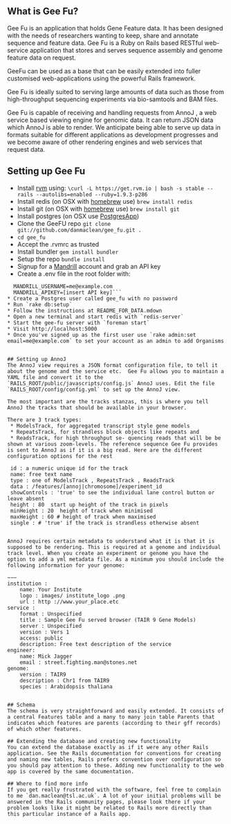 ## What is Gee Fu?
Gee Fu is an application that holds Gene Feature data. It has been designed with the needs of researchers wanting to keep, share and annotate sequence and feature data.
Gee Fu is a Ruby on Rails based RESTful web-service application that stores and serves sequence assembly and genome feature data on request. 


GeeFu can be used as a base that can be easily extended into fuller customised web-applications using the powerful Rails framework.

Gee Fu is ideally suited to serving large amounts of data such as those from high-throughput sequencing experiments via bio-samtools and BAM files. 

Gee Fu is capable of receiving and handling requests from AnnoJ , a web service based viewing engine for genomic data. It can return JSON data which AnnoJ is able to render. We anticipate being able to serve up data in formats suitable for different applications as development progresses and we become aware of other rendering engines and web services that request data. 


## Setting up Gee Fu

* Install [rvm](https://rvm.io/) using:
  `\curl -L https://get.rvm.io | bash -s stable --rails --autolibs=enabled --ruby=1.9.3-p286`
* Install redis (on OSX with [homebrew](http://mxcl.github.io/homebrew/) use)
  `brew install redis`
* Install git (on OSX with [homebrew](http://mxcl.github.io/homebrew/) use)
  `brew install git`
* Install postgres (on OSX use [PostgresApp](http://postgresapp.com/))
* Clone the GeeFU repo
  `git clone git://github.com/danmaclean/gee_fu.git .`
* `cd gee_fu`
* Accept the .rvmrc as trusted
* Install bundler
  `gem install bundler`
* Setup the repo
  `bundle install`
* Signup for a [Mandrill](http://mandrill.com/) account and grab an API key
* Create a .env file in the root folder with:
```EMAIL_SENDER=My Name <me@example.com>
  MANDRILL_USERNAME=me@example.com
  MANDRILL_APIKEY=[insert API key]```
* Create a Postgres user called gee_fu with no password
* Run `rake db:setup`
* Follow the instructions at README_FOR_DATA.mdown
* Open a new terminal and start redis with `redis-server`
* Start the gee-fu server with `foreman start`
* Visit http://localhost:5000
* Once you've signed up as the first user use `rake admin:set email=me@example.com` to set your account as an admin to add Organisms


## Setting up AnnoJ
The AnnoJ view requires a JSON format configuration file, to tell it about the genome and the service etc.  Gee Fu allows you to maintain a YAML file and convert it to the `RAILS_ROOT/public/javascripts/config.js` AnnoJ uses. Edit the file `RAILS_ROOT/config/config.yml` to set up the AnnoJ view.

The most important are the tracks stanzas, this is where you tell AnnoJ the tracks that should be available in your browser. 

There are 3 track types: 
 * ModelsTrack, for aggregated transcript style gene models 
 * RepeatsTrack, for strandless block objects like repeats and 
 * ReadsTrack, for high throughput se- quencing reads that will be be shown at various zoom-levels. The reference sequence Gee Fu provides is sent to AnnoJ as if it is a big read. Here are the different configuration options for the rest

 ```
 	 id : a numeric unique id for the track
	 name: free text name
	 type : one of ModelsTrack , RepeatsTrack , ReadsTrack
	 data : /features/[annoj|chromosome]/experiment_id
	 showControls : 'true' to see the individual lane control button or leave absent
	 height : 80  start up height of the track in pixels
	 minHeight : 20  height of track when minimised
	 maxHeight : 60 # height of track when maximised
	 single : # 'true' if the track is strandless otherwise absent
```

AnnoJ requires certain metadata to understand what it is that it is supposed to be rendering. This is required at a genome and individual track level. When you create an experiment or genome you have the option to add a yml metadata file. As a minimum you should include the following information for your genome:

```
	−−−
	institution :
		name: Your Institute
		logo : images/ institute_logo .png
		url : http ://www.your_place.etc 
	service :
		format : Unspecified
		title : Sample Gee Fu served browser (TAIR 9 Gene Models)
		server : Unspecified
		version : Vers 1
		access: public
		description: Free text description of the service
	engineer:
		name: Mick Jagger
		email : street.fighting.man@stones.net 
	genome:
		version : TAIR9
		description : Chr1 from TAIR9 
		species : Arabidopsis thaliana
```

## Schema
The schema is very straightforward and easily extended. It consists of a central Features table and a many to many join table Parents that indicates which features are parents (according to their gff records) of which other features.

## Extending the database and creating new functionality
You can extend the database exactly as if it were any other Rails application. See the Rails documentation for conventions for creating and naming new tables, Rails prefers convention over configuration so you should pay attention to these. Adding new functionality to the web app is covered by the same documentation. 

## Where to find more info
If you get really frustrated with the software, feel free to complain to me `dan.maclean@tsl.ac.uk`. A lot of your initial problems will be answered in the Rails community pages, please look there if your problem looks like it might be related to Rails more directly than this particular instance of a Rails app.




